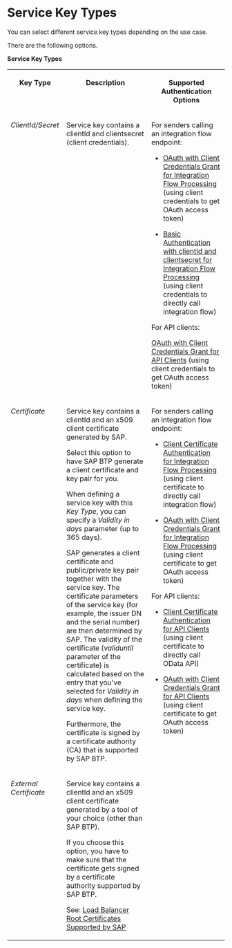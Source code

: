 <!-- loio0fc1446c4fa547d1b5f991f522c57484 -->

# Service Key Types

You can select different service key types depending on the use case.

There are the following options.

**Service Key Types**


<table>
<tr>
<th valign="top">

Key Type

</th>
<th valign="top">

Description

</th>
<th valign="top">

Supported Authentication Options

</th>
</tr>
<tr>
<td valign="top">

*ClientId/Secret* 

</td>
<td valign="top">

Service key contains a clientId and clientsecret \(client credentials\).

</td>
<td valign="top">

For senders calling an integration flow endpoint:

-   [OAuth with Client Credentials Grant for Integration Flow Processing](oauth-with-client-credentials-grant-for-integration-flow-processing-6c052ce.md) \(using client credentials to get OAuth access token\)

-   [Basic Authentication with clientId and clientsecret for Integration Flow Processing](basic-authentication-with-clientid-and-clientsecret-for-integration-flow-processing-647eeb3.md) \(using client credentials to directly call integration flow\)


For API clients:

[OAuth with Client Credentials Grant for API Clients](oauth-with-client-credentials-grant-for-api-clients-20e26a8.md) \(using client credentials to get OAuth access token\)

</td>
</tr>
<tr>
<td valign="top">

*Certificate* 

</td>
<td valign="top">

Service key contains a clientId and an x509 client certificate generated by SAP.

Select this option to have SAP BTP generate a client certificate and key pair for you.

When defining a service key with this *Key Type*, you can specify a *Validity in days* parameter \(up to 365 days\).

SAP generates a client certificate and public/private key pair together with the service key. The certificate parameters of the service key \(for example, the issuer DN and the serial number\) are then determined by SAP. The validity of the certificate \(*validuntil* parameter of the certificate\) is calculated based on the entry that you've selected for *Validity in days* when defining the service key.

Furthermore, the certificate is signed by a certificate authority \(CA\) that is supported by SAP BTP.

</td>
<td valign="top" rowspan="2">

For senders calling an integration flow endpoint:

-   [Client Certificate Authentication for Integration Flow Processing](client-certificate-authentication-for-integration-flow-processing-7f84d16.md) \(using client certificate to directly call integration flow\)

-   [OAuth with Client Credentials Grant for Integration Flow Processing](oauth-with-client-credentials-grant-for-integration-flow-processing-6c052ce.md) \(using client certificate to get OAuth access token\)


For API clients:

-   [Client Certificate Authentication for API Clients](client-certificate-authentication-for-api-clients-d9ca0ac.md) \(using client certificate to directly call OData API\)

-   [OAuth with Client Credentials Grant for API Clients](oauth-with-client-credentials-grant-for-api-clients-20e26a8.md) \(using client certificate to get OAuth access token\)




</td>
</tr>
<tr>
<td valign="top">

*External Certificate* 

</td>
<td valign="top">

Service key contains a clientId and an x509 client certificate generated by a tool of your choice \(other than SAP BTP\).

If you choose this option, you have to make sure that the certificate gets signed by a certificate authority supported by SAP BTP.

See: [Load Balancer Root Certificates Supported by SAP](load-balancer-root-certificates-supported-by-sap-4509f60.md)

</td>
</tr>
</table>

